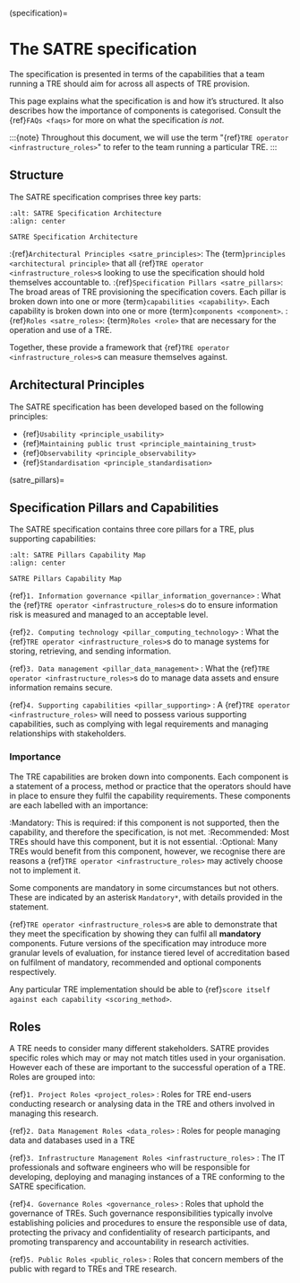 (specification)=

# The SATRE specification

The specification is presented in terms of the capabilities that a team running a TRE should aim for across all aspects of TRE provision.

This page explains what the specification is and how it’s structured.
It also describes how the importance of components is categorised.
Consult the {ref}`FAQs <faqs>` for more on what the specification _is not_.

:::{note}
Throughout this document, we will use the term "{ref}`TRE operator <infrastructure_roles>`" to refer to the team running a particular TRE.
:::

## Structure

The SATRE specification comprises three key parts:

```{figure} ../images/Architecture.svg
:alt: SATRE Specification Architecture
:align: center

SATRE Specification Architecture
```

:{ref}`Architectural Principles <satre_principles>`: The {term}`principles <architectural principle>` that all {ref}`TRE operator <infrastructure_roles>`s looking to use the specification should hold themselves accountable to.
:{ref}`Specification Pillars <satre_pillars>`: The broad areas of TRE provisioning the specification covers. Each pillar is broken down into one or more {term}`capabilities <capability>`. Each capability is broken down into one or more {term}`components <component>`.
:{ref}`Roles <satre_roles>`: {term}`Roles <role>` that are necessary for the operation and use of a TRE.

Together, these provide a framework that {ref}`TRE operator <infrastructure_roles>`s can measure themselves against.

## Architectural Principles

The SATRE specification has been developed based on the following principles:

- {ref}`Usability <principle_usability>`
- {ref}`Maintaining public trust <principle_maintaining_trust>`
- {ref}`Observability <principle_observability>`
- {ref}`Standardisation <principle_standardisation>`

(satre_pillars)=

## Specification Pillars and Capabilities

The SATRE specification contains three core pillars for a TRE, plus supporting capabilities:

```{figure} ../images/Capability_Map/full.drawio.svg
:alt: SATRE Pillars Capability Map
:align: center

SATRE Pillars Capability Map
```

{ref}`1. Information governance <pillar_information_governance>`
: What the {ref}`TRE operator <infrastructure_roles>`s do to ensure information risk is measured and managed to an acceptable level.

{ref}`2. Computing technology <pillar_computing_technology>`
: What the {ref}`TRE operator <infrastructure_roles>`s do to manage systems for storing, retrieving, and sending information.

{ref}`3. Data management <pillar_data_management>`
: What the {ref}`TRE operator <infrastructure_roles>`s do to manage data assets and ensure information remains secure.

{ref}`4. Supporting capabilities <pillar_supporting>`
: A {ref}`TRE operator <infrastructure_roles>` will need to possess various supporting capabilities, such as complying with legal requirements and managing relationships with stakeholders.

### Importance

The TRE capabilities are broken down into components.
Each component is a statement of a process, method or practice that the operators should have in place to ensure they fulfil the capability requirements.
These components are each labelled with an importance:

:Mandatory: This is required: if this component is not supported, then the capability, and therefore the specification, is not met.
:Recommended: Most TREs should have this component, but it is not essential.
:Optional: Many TREs would benefit from this component, however, we recognise there are reasons a {ref}`TRE operator <infrastructure_roles>` may actively choose not to implement it.

Some components are mandatory in some circumstances but not others.
These are indicated by an asterisk `Mandatory*`, with details provided in the statement.

{ref}`TRE operator <infrastructure_roles>`s are able to demonstrate that they meet the specification by showing they can fulfil all **mandatory** components.
Future versions of the specification may introduce more granular levels of evaluation, for instance tiered level of accreditation based on fulfilment of mandatory, recommended and optional components respectively.

Any particular TRE implementation should be able to {ref}`score itself against each capability <scoring_method>`.

## Roles

A TRE needs to consider many different stakeholders.
SATRE provides specific roles which may or may not match titles used in your organisation.
However each of these are important to the successful operation of a TRE.
Roles are grouped into:

{ref}`1. Project Roles <project_roles>`
: Roles for TRE end-users conducting research or analysing data in the TRE and others involved in managing this research.

{ref}`2. Data Management Roles <data_roles>`
: Roles for people managing data and databases used in a TRE

{ref}`3. Infrastructure Management Roles <infrastructure_roles>`
: The IT professionals and software engineers who will be responsible for developing, deploying and managing instances of a TRE conforming to the SATRE specification.

{ref}`4. Governance Roles <governance_roles>`
: Roles that uphold the governance of TREs. Such governance responsibilities typically involve establishing policies and procedures to ensure the responsible use of data, protecting the privacy and confidentiality of research participants, and promoting transparency and accountability in research activities.

{ref}`5. Public Roles <public_roles>`
: Roles that concern members of the public with regard to TREs and TRE research.

